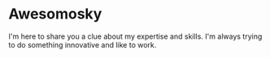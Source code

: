 # Awesomosky
I'm here to share you a clue about my expertise and skills. I'm always trying to do something innovative and like to work.
